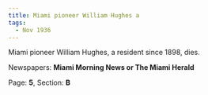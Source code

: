 ```yaml
---  
title: Miami pioneer William Hughes a  
tags:  
  - Nov 1936  
---  
```

  
Miami pioneer William Hughes, a resident since 1898, dies.  
  
Newspapers: **Miami Morning News or The Miami Herald**  
  
Page: **5**, Section: **B** 
